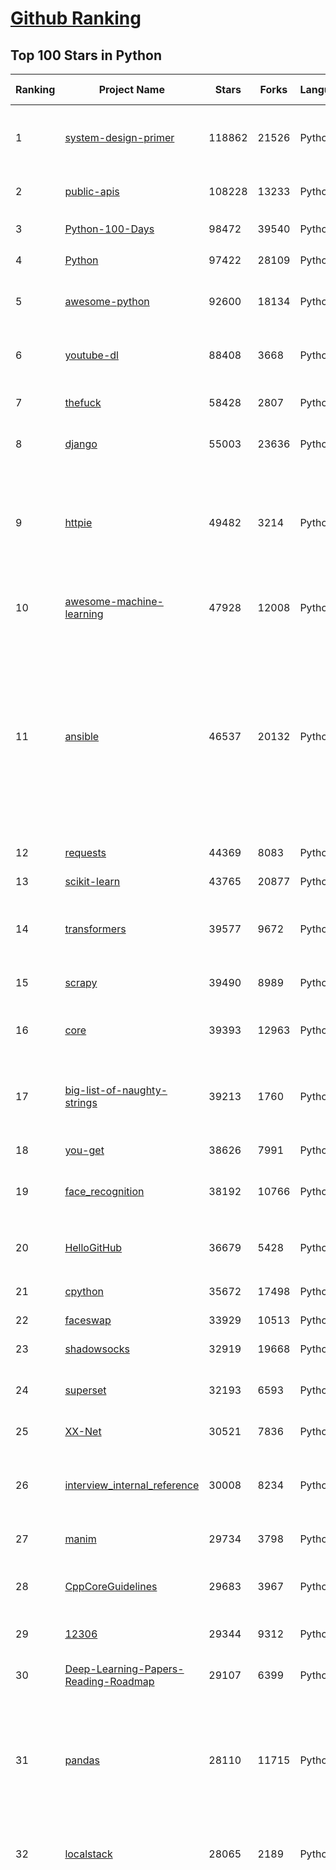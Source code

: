 [Github Ranking](../README.md)
==========

## Top 100 Stars in Python

| Ranking | Project Name | Stars | Forks | Language | Open Issues | Description | Last Commit |
| ------- | ------------ | ----- | ----- | -------- | ----------- | ----------- | ----------- |
| 1 | [system-design-primer](https://github.com/donnemartin/system-design-primer) | 118862 | 21526 | Python | 170 | Learn how to design large-scale systems. Prep for the system design interview.  Includes Anki flashcards. | 2020-12-29T02:51:34Z |
| 2 | [public-apis](https://github.com/public-apis/public-apis) | 108228 | 13233 | Python | 232 | A collective list of free APIs for use in software and web development. | 2021-01-18T19:14:23Z |
| 3 | [Python-100-Days](https://github.com/jackfrued/Python-100-Days) | 98472 | 39540 | Python | 526 | Python - 100天从新手到大师 | 2021-01-12T01:48:11Z |
| 4 | [Python](https://github.com/TheAlgorithms/Python) | 97422 | 28109 | Python | 39 | All Algorithms implemented in Python | 2021-01-18T07:38:23Z |
| 5 | [awesome-python](https://github.com/vinta/awesome-python) | 92600 | 18134 | Python | 127 | A curated list of awesome Python frameworks, libraries, software and resources | 2021-01-16T20:41:38Z |
| 6 | [youtube-dl](https://github.com/ytdl-org/youtube-dl) | 88408 | 3668 | Python | 3877 | Command-line program to download videos from YouTube.com and other video sites | 2021-01-18T19:30:50Z |
| 7 | [thefuck](https://github.com/nvbn/thefuck) | 58428 | 2807 | Python | 253 | Magnificent app which corrects your previous console command. | 2021-01-16T15:31:58Z |
| 8 | [django](https://github.com/django/django) | 55003 | 23636 | Python | 190 | The Web framework for perfectionists with deadlines. | 2021-01-18T22:33:20Z |
| 9 | [httpie](https://github.com/httpie/httpie) | 49482 | 3214 | Python | 148 | As easy as /aitch-tee-tee-pie/ 🥧 Modern, user-friendly command-line HTTP client for the API era. JSON support, colors, sessions, downloads, plugins & more. https://twitter.com/httpie | 2021-01-15T02:36:26Z |
| 10 | [awesome-machine-learning](https://github.com/josephmisiti/awesome-machine-learning) | 47928 | 12008 | Python | 0 | A curated list of awesome Machine Learning frameworks, libraries and software. | 2021-01-13T14:45:01Z |
| 11 | [ansible](https://github.com/ansible/ansible) | 46537 | 20132 | Python | 1935 | Ansible is a radically simple IT automation platform that makes your applications and systems easier to deploy and maintain. Automate everything from code deployment to network configuration to cloud management, in a language that approaches plain English, using SSH, with no agents to install on remote systems. https://docs.ansible.com. | 2021-01-19T02:04:46Z |
| 12 | [requests](https://github.com/psf/requests) | 44369 | 8083 | Python | 301 | A simple, yet elegant HTTP library. | 2021-01-11T13:37:05Z |
| 13 | [scikit-learn](https://github.com/scikit-learn/scikit-learn) | 43765 | 20877 | Python | 2324 | scikit-learn: machine learning in Python | 2021-01-18T23:31:17Z |
| 14 | [transformers](https://github.com/huggingface/transformers) | 39577 | 9672 | Python | 517 | 🤗Transformers: State-of-the-art Natural Language Processing for Pytorch and TensorFlow 2.0. | 2021-01-18T22:46:54Z |
| 15 | [scrapy](https://github.com/scrapy/scrapy) | 39490 | 8989 | Python | 758 | Scrapy, a fast high-level web crawling & scraping framework for Python. | 2021-01-16T05:49:45Z |
| 16 | [core](https://github.com/home-assistant/core) | 39393 | 12963 | Python | 1787 | :house_with_garden: Open source home automation that puts local control and privacy first | 2021-01-19T01:03:09Z |
| 17 | [big-list-of-naughty-strings](https://github.com/minimaxir/big-list-of-naughty-strings) | 39213 | 1760 | Python | 73 | The Big List of Naughty Strings is a list of strings which have a high probability of causing issues when used as user-input data. | 2020-10-06T11:10:54Z |
| 18 | [you-get](https://github.com/soimort/you-get) | 38626 | 7991 | Python | 352 | :arrow_double_down: Dumb downloader that scrapes the web | 2021-01-18T17:37:30Z |
| 19 | [face_recognition](https://github.com/ageitgey/face_recognition) | 38192 | 10766 | Python | 570 | The world's simplest facial recognition api for Python and the command line | 2020-12-19T11:44:26Z |
| 20 | [HelloGitHub](https://github.com/521xueweihan/HelloGitHub) | 36679 | 5428 | Python | 26 | :octocat: Find pearls on open-source seashore 分享 GitHub 上有趣、入门级的开源项目 | 2020-12-27T17:01:55Z |
| 21 | [cpython](https://github.com/python/cpython) | 35672 | 17498 | Python | 1427 | The Python programming language | 2021-01-18T23:58:18Z |
| 22 | [faceswap](https://github.com/deepfakes/faceswap) | 33929 | 10513 | Python | 10 | Deepfakes Software For All | 2021-01-13T21:59:08Z |
| 23 | [shadowsocks](https://github.com/shadowsocks/shadowsocks) | 32919 | 19668 | Python | 448 | None | 2019-11-06T02:01:03Z |
| 24 | [superset](https://github.com/apache/superset) | 32193 | 6593 | Python | 566 | Apache Superset is a Data Visualization and Data Exploration Platform | 2021-01-18T19:55:20Z |
| 25 | [XX-Net](https://github.com/XX-net/XX-Net) | 30521 | 7836 | Python | 7678 | A proxy tool to bypass GFW. | 2020-10-09T09:04:52Z |
| 26 | [interview_internal_reference](https://github.com/0voice/interview_internal_reference) | 30008 | 8234 | Python | 22 | 2020年最新总结，阿里，腾讯，百度，美团，头条等技术面试题目，以及答案，专家出题人分析汇总。 | 2020-10-17T02:49:24Z |
| 27 | [manim](https://github.com/3b1b/manim) | 29734 | 3798 | Python | 342 | Animation engine for explanatory math videos | 2021-01-19T00:49:43Z |
| 28 | [CppCoreGuidelines](https://github.com/isocpp/CppCoreGuidelines) | 29683 | 3967 | Python | 188 | The C++ Core Guidelines are a set of tried-and-true guidelines, rules, and best practices about coding in C++ | 2021-01-11T08:43:31Z |
| 29 | [12306](https://github.com/testerSunshine/12306) | 29344 | 9312 | Python | 254 | 12306智能刷票，订票 | 2021-01-11T03:52:27Z |
| 30 | [Deep-Learning-Papers-Reading-Roadmap](https://github.com/floodsung/Deep-Learning-Papers-Reading-Roadmap) | 29107 | 6399 | Python | 80 | Deep Learning papers reading roadmap for anyone who are eager to learn this amazing tech! | 2021-01-13T05:47:46Z |
| 31 | [pandas](https://github.com/pandas-dev/pandas) | 28110 | 11715 | Python | 3592 | Flexible and powerful data analysis / manipulation library for Python, providing labeled data structures similar to R data.frame objects, statistical functions, and much more | 2021-01-19T02:08:35Z |
| 32 | [localstack](https://github.com/localstack/localstack) | 28065 | 2189 | Python | 269 | 💻  A fully functional local AWS cloud stack. Develop and test your cloud & Serverless apps offline! | 2021-01-19T01:27:45Z |
| 33 | [funNLP](https://github.com/fighting41love/funNLP) | 28037 | 8298 | Python | 11 | 中英文敏感词、语言检测、中外手机/电话归属地/运营商查询、名字推断性别、手机号抽取、身份证抽取、邮箱抽取、中日文人名库、中文缩写库、拆字词典、词汇情感值、停用词、反动词表、暴恐词表、繁简体转换、英文模拟中文发音、汪峰歌词生成器、职业名称词库、同义词库、反义词库、否定词库、汽车品牌词库、汽车零件词库、连续英文切割、各种中文词向量、公司名字大全、古诗词库、IT词库、财经词库、成语词库、地名词库、历史名人词库、诗词词库、医学词库、饮食词库、法律词库、汽车词库、动物词库、中文聊天语料、中文谣言数据、百度中文问答数据集、句子相似度匹配算法集合、bert资源、文本生成&摘要相关工具、cocoNLP信息抽取工具、国内电话号码正则匹配、清华大学XLORE:中英文跨语言百科知识图谱、清华大学人工智能技术系列报告、自然语言生成、NLU太难了系列、自动对联数据及机器人、用户名黑名单列表、罪名法务名词及分类模型、微信公众号语料、cs224n深度学习自然语言处理课程、中文手写汉字识别、中文自然语言处理 语料/数据集、变量命名神器、分词语料库+代码、任务型对话英文数据集、ASR 语音数据集 + 基于深度学习的中文语音识别系统、笑声检测器、Microsoft多语言数字/单位/如日期时间识别包、中华新华字典数据库及api(包括常用歇后语、成语、词语和汉字)、文档图谱自动生成、SpaCy 中文模型、Common Voice语音识别数据集新版、神经网络关系抽取、基于bert的命名实体识别、关键词(Keyphrase)抽取包pke、基于医疗领域知识图谱的问答系统、基于依存句法与语义角色标注的事件三元组抽取、依存句法分析4万句高质量标注数据、cnocr：用来做中文OCR的Python3包、中文人物关系知识图谱项目、中文nlp竞赛项目及代码汇总、中文字符数据、speech-aligner: 从“人声语音”及其“语言文本”产生音素级别时间对齐标注的工具、AmpliGraph: 知识图谱表示学习(Python)库：知识图谱概念链接预测、Scattertext 文本可视化(python)、语言/知识表示工具：BERT & ERNIE、中文对比英文自然语言处理NLP的区别综述、Synonyms中文近义词工具包、HarvestText领域自适应文本挖掘工具（新词发现-情感分析-实体链接等）、word2word：(Python)方便易用的多语言词-词对集：62种语言/3,564个多语言对、语音识别语料生成工具：从具有音频/字幕的在线视频创建自动语音识别(ASR)语料库、构建医疗实体识别的模型（包含词典和语料标注）、单文档非监督的关键词抽取、Kashgari中使用gpt-2语言模型、开源的金融投资数据提取工具、文本自动摘要库TextTeaser: 仅支持英文、人民日报语料处理工具集、一些关于自然语言的基本模型、基于14W歌曲知识库的问答尝试--功能包括歌词接龙and已知歌词找歌曲以及歌曲歌手歌词三角关系的问答、基于Siamese bilstm模型的相似句子判定模型并提供训练数据集和测试数据集、用Transformer编解码模型实现的根据Hacker News文章标题自动生成评论、用BERT进行序列标记和文本分类的模板代码、LitBank：NLP数据集——支持自然语言处理和计算人文学科任务的100部带标记英文小说语料、百度开源的基准信息抽取系统、虚假新闻数据集、Facebook: LAMA语言模型分析，提供Transformer-XL/BERT/ELMo/GPT预训练语言模型的统一访问接口、CommonsenseQA：面向常识的英文QA挑战、中文知识图谱资料、数据及工具、各大公司内部里大牛分享的技术文档 PDF 或者 PPT、自然语言生成SQL语句（英文）、中文NLP数据增强（EDA）工具、英文NLP数据增强工具 、基于医药知识图谱的智能问答系统、京东商品知识图谱、基于mongodb存储的军事领域知识图谱问答项目、基于远监督的中文关系抽取、语音情感分析、中文ULMFiT-情感分析-文本分类-语料及模型、一个拍照做题程序、世界各国大规模人名库、一个利用有趣中文语料库 qingyun 训练出来的中文聊天机器人、中文聊天机器人seqGAN、省市区镇行政区划数据带拼音标注、教育行业新闻语料库包含自动文摘功能、开放了对话机器人-知识图谱-语义理解-自然语言处理工具及数据、中文知识图谱：基于百度百科中文页面-抽取三元组信息-构建中文知识图谱、masr: 中文语音识别-提供预训练模型-高识别率、Python音频数据增广库、中文全词覆盖BERT及两份阅读理解数据、ConvLab：开源多域端到端对话系统平台、中文自然语言处理数据集、基于最新版本rasa搭建的对话系统、基于TensorFlow和BERT的管道式实体及关系抽取、一个小型的证券知识图谱/知识库、复盘所有NLP比赛的TOP方案、OpenCLaP：多领域开源中文预训练语言模型仓库、UER：基于不同语料+编码器+目标任务的中文预训练模型仓库、中文自然语言处理向量合集、基于金融-司法领域(兼有闲聊性质)的聊天机器人、g2pC：基于上下文的汉语读音自动标记模块、Zincbase 知识图谱构建工具包、诗歌质量评价/细粒度情感诗歌语料库、快速转化「中文数字」和「阿拉伯数字」、百度知道问答语料库、基于知识图谱的问答系统、jieba_fast 加速版的jieba、正则表达式教程、中文阅读理解数据集、基于BERT等最新语言模型的抽取式摘要提取、Python利用深度学习进行文本摘要的综合指南、知识图谱深度学习相关资料整理、维基大规模平行文本语料、StanfordNLP 0.2.0：纯Python版自然语言处理包、NeuralNLP-NeuralClassifier：腾讯开源深度学习文本分类工具、端到端的封闭域对话系统、中文命名实体识别：NeuroNER vs. BertNER、新闻事件线索抽取、2019年百度的三元组抽取比赛：“科学空间队”源码、基于依存句法的开放域文本知识三元组抽取和知识库构建、中文的GPT2训练代码、ML-NLP - 机器学习(Machine Learning)NLP面试中常考到的知识点和代码实现、nlp4han:中文自然语言处理工具集(断句/分词/词性标注/组块/句法分析/语义分析/NER/N元语法/HMM/代词消解/情感分析/拼写检查、XLM：Facebook的跨语言预训练语言模型、用基于BERT的微调和特征提取方法来进行知识图谱百度百科人物词条属性抽取、中文自然语言处理相关的开放任务-数据集-当前最佳结果、CoupletAI - 基于CNN+Bi-LSTM+Attention 的自动对对联系统、抽象知识图谱、MiningZhiDaoQACorpus - 580万百度知道问答数据挖掘项目、brat rapid annotation tool: 序列标注工具、大规模中文知识图谱数据：1.4亿实体、数据增强在机器翻译及其他nlp任务中的应用及效果、allennlp阅读理解:支持多种数据和模型、PDF表格数据提取工具 、 Graphbrain：AI开源软件库和科研工具，目的是促进自动意义提取和文本理解以及知识的探索和推断、简历自动筛选系统、基于命名实体识别的简历自动摘要、中文语言理解测评基准，包括代表性的数据集&基准模型&语料库&排行榜、树洞 OCR 文字识别 、从包含表格的扫描图片中识别表格和文字、语声迁移、Python口语自然语言处理工具集(英文)、 similarity：相似度计算工具包，java编写、海量中文预训练ALBERT模型 、Transformers 2.0 、基于大规模音频数据集Audioset的音频增强 、Poplar：网页版自然语言标注工具、图片文字去除，可用于漫画翻译 、186种语言的数字叫法库、Amazon发布基于知识的人-人开放领域对话数据集 、中文文本纠错模块代码、繁简体转换 、 Python实现的多种文本可读性评价指标、类似于人名/地名/组织机构名的命名体识别数据集 、东南大学《知识图谱》研究生课程(资料)、. 英文拼写检查库 、 wwsearch是企业微信后台自研的全文检索引擎、CHAMELEON：深度学习新闻推荐系统元架构 、 8篇论文梳理BERT相关模型进展与反思、DocSearch：免费文档搜索引擎、 LIDA：轻量交互式对话标注工具 、aili - the fastest in-memory index in the East 东半球最快并发索引 、知识图谱车音工作项目、自然语言生成资源大全 、中日韩分词库mecab的Python接口库、中文文本摘要/关键词提取、汉字字符特征提取器 (featurizer)，提取汉字的特征（发音特征、字形特征）用做深度学习的特征、中文生成任务基准测评 、中文缩写数据集、中文任务基准测评 - 代表性的数据集-基准(预训练)模型-语料库-baseline-工具包-排行榜、PySS3：面向可解释AI的SS3文本分类器机器可视化工具 、中文NLP数据集列表、COPE - 格律诗编辑程序、doccano：基于网页的开源协同多语言文本标注工具 、PreNLP：自然语言预处理库、简单的简历解析器，用来从简历中提取关键信息、用于中文闲聊的GPT2模型：GPT2-chitchat、基于检索聊天机器人多轮响应选择相关资源列表(Leaderboards、Datasets、Papers)、(Colab)抽象文本摘要实现集锦(教程 、词语拼音数据、高效模糊搜索工具、NLP数据增广资源集、微软对话机器人框架 、 GitHub Typo Corpus：大规模GitHub多语言拼写错误/语法错误数据集、TextCluster：短文本聚类预处理模块 Short text cluster、面向语音识别的中文文本规范化、BLINK：最先进的实体链接库、BertPunc：基于BERT的最先进标点修复模型、Tokenizer：快速、可定制的文本词条化库、中文语言理解测评基准，包括代表性的数据集、基准(预训练)模型、语料库、排行榜、spaCy 医学文本挖掘与信息提取 、 NLP任务示例项目代码集、 python拼写检查库、chatbot-list - 行业内关于智能客服、聊天机器人的应用和架构、算法分享和介绍、语音质量评价指标(MOSNet, BSSEval, STOI, PESQ, SRMR)、 用138GB语料训练的法文RoBERTa预训练语言模型 、BERT-NER-Pytorch：三种不同模式的BERT中文NER实验、无道词典 - 有道词典的命令行版本，支持英汉互查和在线查询、2019年NLP亮点回顾、 Chinese medical dialogue data 中文医疗对话数据集 、最好的汉字数字(中文数字)-阿拉伯数字转换工具、 基于百科知识库的中文词语多词义/义项获取与特定句子词语语义消歧、awesome-nlp-sentiment-analysis - 情感分析、情绪原因识别、评价对象和评价词抽取、LineFlow：面向所有深度学习框架的NLP数据高效加载器、中文医学NLP公开资源整理 、MedQuAD：(英文)医学问答数据集、将自然语言数字串解析转换为整数和浮点数、Transfer Learning in Natural Language Processing (NLP) 、面向语音识别的中文/英文发音辞典、Tokenizers：注重性能与多功能性的最先进分词器、CLUENER 细粒度命名实体识别 Fine Grained Named Entity Recognition、 基于BERT的中文命名实体识别、中文谣言数据库、NLP数据集/基准任务大列表、nlp相关的一些论文及代码, 包括主题模型、词向量(Word Embedding)、命名实体识别(NER)、文本分类(Text Classificatin)、文本生成(Text Generation)、文本相似性(Text Similarity)计算等，涉及到各种与nlp相关的算法，基于keras和tensorflow 、Python文本挖掘/NLP实战示例、 Blackstone：面向非结构化法律文本的spaCy pipeline和NLP模型通过同义词替换实现文本“变脸” 、中文 预训练 ELECTREA 模型: 基于对抗学习 pretrain Chinese Model 、albert-chinese-ner - 用预训练语言模型ALBERT做中文NER 、基于GPT2的特定主题文本生成/文本增广、开源预训练语言模型合集、多语言句向量包、编码、标记和实现：一种可控高效的文本生成方法、 英文脏话大列表 、attnvis：GPT2、BERT等transformer语言模型注意力交互可视化、CoVoST：Facebook发布的多语种语音-文本翻译语料库，包括11种语言(法语、德语、荷兰语、俄语、西班牙语、意大利语、土耳其语、波斯语、瑞典语、蒙古语和中文)的语音、文字转录及英文译文、Jiagu自然语言处理工具 - 以BiLSTM等模型为基础，提供知识图谱关系抽取 中文分词 词性标注 命名实体识别 情感分析 新词发现 关键词 文本摘要 文本聚类等功能、用unet实现对文档表格的自动检测，表格重建、NLP事件提取文献资源列表 、 金融领域自然语言处理研究资源大列表、CLUEDatasetSearch - 中英文NLP数据集：搜索所有中文NLP数据集，附常用英文NLP数据集 、medical_NER - 中文医学知识图谱命名实体识别 、(哈佛)讲因果推理的免费书、知识图谱相关学习资料/数据集/工具资源大列表、Forte：灵活强大的自然语言处理pipeline工具集 、Python字符串相似性算法库、PyLaia：面向手写文档分析的深度学习工具包、TextFooler：针对文本分类/推理的对抗文本生成模块、Haystack：灵活、强大的可扩展问答(QA)框架、中文关键短语抽取工具 | 2020-12-22T20:11:33Z |
| 34 | [certbot](https://github.com/certbot/certbot) | 27595 | 3041 | Python | 573 | Certbot is EFF's tool to obtain certs from Let's Encrypt and (optionally) auto-enable HTTPS on your server.  It can also act as a client for any other CA that uses the ACME protocol. | 2021-01-17T20:37:47Z |
| 35 | [sentry](https://github.com/getsentry/sentry) | 27077 | 3051 | Python | 253 | Sentry is cross-platform application monitoring, with a focus on error reporting. | 2021-01-19T02:39:01Z |
| 36 | [python-patterns](https://github.com/faif/python-patterns) | 27063 | 5614 | Python | 12 | A collection of design patterns/idioms in Python | 2021-01-02T18:24:18Z |
| 37 | [bert](https://github.com/google-research/bert) | 26657 | 7528 | Python | 770 | TensorFlow code and pre-trained models for BERT | 2020-12-12T19:54:13Z |
| 38 | [fastapi](https://github.com/tiangolo/fastapi) | 26051 | 1776 | Python | 618 | FastAPI framework, high performance, easy to learn, fast to code, ready for production | 2021-01-18T18:23:11Z |
| 39 | [jieba](https://github.com/fxsjy/jieba) | 25290 | 6074 | Python | 594 | 结巴中文分词 | 2020-12-05T18:32:32Z |
| 40 | [Detectron](https://github.com/facebookresearch/Detectron) | 24056 | 5292 | Python | 317 | FAIR's research platform for object detection research, implementing popular algorithms like Mask R-CNN and RetinaNet. | 2020-08-20T17:17:26Z |
| 41 | [gym](https://github.com/openai/gym) | 23231 | 6624 | Python | 241 | A toolkit for developing and comparing reinforcement learning algorithms. | 2021-01-14T15:25:07Z |
| 42 | [cheat.sh](https://github.com/chubin/cheat.sh) | 23192 | 1166 | Python | 80 | the only cheat sheet you need | 2021-01-17T21:36:43Z |
| 43 | [wtfpython](https://github.com/satwikkansal/wtfpython) | 22957 | 2047 | Python | 41 | What the f*ck Python? | 2021-01-17T08:26:56Z |
| 44 | [DeepFaceLab](https://github.com/iperov/DeepFaceLab) | 22895 | 5257 | Python | 237 | DeepFaceLab is the leading software for creating deepfakes. | 2021-01-13T12:55:13Z |
| 45 | [YouCompleteMe](https://github.com/ycm-core/YouCompleteMe) | 22402 | 2592 | Python | 31 | A code-completion engine for Vim | 2021-01-13T09:28:42Z |
| 46 | [Real-Time-Voice-Cloning](https://github.com/CorentinJ/Real-Time-Voice-Cloning) | 22218 | 4309 | Python | 9 | Clone a voice in 5 seconds to generate arbitrary speech in real-time | 2020-11-25T22:34:16Z |
| 47 | [HanLP](https://github.com/hankcs/HanLP) | 21864 | 5889 | Python | 5 | 中文分词 词性标注 命名实体识别 依存句法分析 语义依存分析 新词发现 关键词短语提取 自动摘要 文本分类聚类 拼音简繁转换 自然语言处理 | 2021-01-16T18:19:06Z |
| 48 | [interactive-coding-challenges](https://github.com/donnemartin/interactive-coding-challenges) | 21717 | 3447 | Python | 58 | 120+ interactive Python coding interview challenges (algorithms and data structures).  Includes Anki flashcards. | 2020-12-11T15:29:16Z |
| 49 | [compose](https://github.com/docker/compose) | 21611 | 3578 | Python | 460 | Define and run multi-container applications with Docker | 2021-01-17T18:08:38Z |
| 50 | [mitmproxy](https://github.com/mitmproxy/mitmproxy) | 21255 | 2737 | Python | 230 | An interactive TLS-capable intercepting HTTP proxy for penetration testers and software developers. | 2021-01-18T13:00:01Z |
| 51 | [ItChat](https://github.com/littlecodersh/ItChat) | 21126 | 4958 | Python | 230 | A complete and graceful API for Wechat. 微信个人号接口、微信机器人及命令行微信，三十行即可自定义个人号机器人。 | 2020-11-22T19:12:56Z |
| 52 | [PayloadsAllTheThings](https://github.com/swisskyrepo/PayloadsAllTheThings) | 21037 | 6262 | Python | 12 | A list of useful payloads and bypass for Web Application Security and Pentest/CTF | 2021-01-18T09:08:48Z |
| 53 | [sherlock](https://github.com/sherlock-project/sherlock) | 20253 | 2058 | Python | 69 | 🔎 Hunt down social media accounts by username across social networks | 2021-01-15T08:17:03Z |
| 54 | [Python](https://github.com/geekcomputers/Python) | 20173 | 9494 | Python | 193 | My Python Examples | 2021-01-17T12:53:21Z |
| 55 | [airflow](https://github.com/apache/airflow) | 20092 | 7806 | Python | 985 | Apache Airflow - A platform to programmatically author, schedule, and monitor workflows | 2021-01-19T02:59:21Z |
| 56 | [data-science-ipython-notebooks](https://github.com/donnemartin/data-science-ipython-notebooks) | 20073 | 6389 | Python | 16 | Data science Python notebooks: Deep learning (TensorFlow, Theano, Caffe, Keras), scikit-learn, Kaggle, big data (Spark, Hadoop MapReduce, HDFS), matplotlib, pandas, NumPy, SciPy, Python essentials, AWS, and various command lines. | 2020-12-21T20:44:47Z |
| 57 | [algo](https://github.com/trailofbits/algo) | 19955 | 1714 | Python | 84 | Set up a personal VPN in the cloud | 2021-01-18T14:32:53Z |
| 58 | [tornado](https://github.com/tornadoweb/tornado) | 19741 | 5308 | Python | 217 | Tornado is a Python web framework and asynchronous networking library, originally developed at FriendFeed. | 2021-01-18T08:54:04Z |
| 59 | [django-rest-framework](https://github.com/encode/django-rest-framework) | 19737 | 5487 | Python | 344 | Web APIs for Django. 🎸 | 2021-01-17T23:20:03Z |
| 60 | [d2l-zh](https://github.com/d2l-ai/d2l-zh) | 19736 | 5085 | Python | 5 | 《动手学深度学习》：面向中文读者、能运行、可讨论。中英文版被全球175所大学采用教学。 | 2021-01-19T02:43:58Z |
| 61 | [pytorch-tutorial](https://github.com/yunjey/pytorch-tutorial) | 19393 | 6168 | Python | 75 | PyTorch Tutorial for Deep Learning Researchers | 2020-12-21T07:28:47Z |
| 62 | [Mask_RCNN](https://github.com/matterport/Mask_RCNN) | 19253 | 9179 | Python | 1612 | Mask R-CNN for object detection and instance segmentation on Keras and TensorFlow | 2020-12-18T20:32:59Z |
| 63 | [sqlmap](https://github.com/sqlmapproject/sqlmap) | 19164 | 4141 | Python | 45 | Automatic SQL injection and database takeover tool | 2021-01-18T11:29:40Z |
| 64 | [ML-From-Scratch](https://github.com/eriklindernoren/ML-From-Scratch) | 18741 | 3639 | Python | 36 | Machine Learning From Scratch. Bare bones NumPy implementations of machine learning models and algorithms with a focus on accessibility. Aims to cover everything from linear regression to deep learning. | 2020-12-21T21:14:19Z |
| 65 | [algorithms](https://github.com/keon/algorithms) | 18593 | 3805 | Python | 151 | Minimal examples of data structures and algorithms in Python | 2021-01-18T05:31:50Z |
| 66 | [python-fire](https://github.com/google/python-fire) | 18528 | 1114 | Python | 90 | Python Fire is a library for automatically generating command line interfaces (CLIs) from absolutely any Python object. | 2021-01-13T09:46:36Z |
| 67 | [spaCy](https://github.com/explosion/spaCy) | 18058 | 3206 | Python | 84 | 💫 Industrial-strength Natural Language Processing (NLP) with Python and Cython | 2021-01-19T02:58:45Z |
| 68 | [redash](https://github.com/getredash/redash) | 18009 | 3095 | Python | 582 | Make Your Company Data Driven. Connect to any data source, easily visualize, dashboard and share your data. | 2021-01-16T16:52:20Z |
| 69 | [algo](https://github.com/wangzheng0822/algo) | 17673 | 5715 | Python | 128 | 数据结构和算法必知必会的50个代码实现 | 2021-01-01T02:50:56Z |
| 70 | [NLP-progress](https://github.com/sebastianruder/NLP-progress) | 17646 | 3026 | Python | 25 | Repository to track the progress in Natural Language Processing (NLP), including the datasets and the current state-of-the-art for the most common NLP tasks. | 2021-01-15T21:15:13Z |
| 71 | [macOS-Security-and-Privacy-Guide](https://github.com/drduh/macOS-Security-and-Privacy-Guide) | 17643 | 1241 | Python | 7 | Guide to securing and improving privacy on macOS | 2020-11-11T19:58:48Z |
| 72 | [glances](https://github.com/nicolargo/glances) | 17525 | 1150 | Python | 196 | Glances an Eye on your system. A top/htop alternative for GNU/Linux, BSD, Mac OS and Windows operating systems. | 2021-01-11T17:19:32Z |
| 73 | [tqdm](https://github.com/tqdm/tqdm) | 17105 | 881 | Python | 274 | A Fast, Extensible Progress Bar for Python and CLI | 2021-01-18T17:23:27Z |
| 74 | [hosts](https://github.com/StevenBlack/hosts) | 16815 | 1510 | Python | 35 | Consolidating and extending hosts files from several well-curated sources. You can optionally pick extensions to block pornography, social media, and other categories. | 2021-01-17T22:45:30Z |
| 75 | [celery](https://github.com/celery/celery) | 16554 | 3934 | Python | 500 | Distributed Task Queue (development branch) | 2021-01-18T19:33:57Z |
| 76 | [magenta](https://github.com/magenta/magenta) | 16194 | 3313 | Python | 294 | Magenta: Music and Art Generation with Machine Intelligence | 2021-01-18T23:57:09Z |
| 77 | [numpy](https://github.com/numpy/numpy) | 15987 | 5183 | Python | 2248 | The fundamental package for scientific computing with Python. | 2021-01-18T19:31:03Z |
| 78 | [reddit](https://github.com/reddit-archive/reddit) | 15599 | 2864 | Python | 304 | historical code from reddit.com | 2017-10-17T19:57:07Z |
| 79 | [TensorFlow-Course](https://github.com/instillai/TensorFlow-Course) | 15399 | 3125 | Python | 2 | :satellite: Simple and ready-to-use tutorials for TensorFlow  | 2020-12-21T21:15:27Z |
| 80 | [examples](https://github.com/pytorch/examples) | 15251 | 7141 | Python | 297 | A set of examples around pytorch in Vision, Text, Reinforcement Learning, etc. | 2021-01-13T19:28:10Z |
| 81 | [locust](https://github.com/locustio/locust) | 15079 | 2016 | Python | 41 | Scalable user load testing tool written in Python | 2021-01-18T04:57:46Z |
| 82 | [jumpserver](https://github.com/jumpserver/jumpserver) | 15054 | 4051 | Python | 168 | JumpServer 是全球首款开源的堡垒机，是符合 4A 的专业运维安全审计系统。 | 2021-01-18T12:58:03Z |
| 83 | [cascadia-code](https://github.com/microsoft/cascadia-code) | 14881 | 443 | Python | 55 | This is a fun, new monospaced font that includes programming ligatures and is designed to enhance the modern look and feel of the Windows Terminal. | 2021-01-07T23:20:20Z |
| 84 | [professional-programming](https://github.com/charlax/professional-programming) | 14842 | 1327 | Python | 0 | A collection of full-stack resources for programmers. | 2021-01-18T20:59:14Z |
| 85 | [pyspider](https://github.com/binux/pyspider) | 14820 | 3562 | Python | 276 | A Powerful Spider(Web Crawler) System in Python. | 2020-10-22T04:00:13Z |
| 86 | [toml](https://github.com/toml-lang/toml) | 14731 | 718 | Python | 36 | Tom's Obvious, Minimal Language | 2021-01-11T20:38:45Z |
| 87 | [CheatSheetSeries](https://github.com/OWASP/CheatSheetSeries) | 14678 | 2158 | Python | 37 | The OWASP Cheat Sheet Series was created to provide a concise collection of high value information on specific application security topics. | 2021-01-15T19:34:25Z |
| 88 | [Depix](https://github.com/beurtschipper/Depix) | 14622 | 1719 | Python | 6 | Recovers passwords from pixelized screenshots | 2021-01-16T10:35:15Z |
| 89 | [ipython](https://github.com/ipython/ipython) | 14606 | 4130 | Python | 1463 | Official repository for IPython itself. Other repos in the IPython organization contain things like the website, documentation builds, etc. | 2021-01-11T16:29:33Z |
| 90 | [bitcoinbook](https://github.com/bitcoinbook/bitcoinbook) | 14562 | 4149 | Python | 55 | Mastering Bitcoin 2nd Edition - Programming the Open Blockchain | 2021-01-18T19:43:22Z |
| 91 | [Awesome-Linux-Software](https://github.com/luong-komorebi/Awesome-Linux-Software) | 14556 | 1520 | Python | 25 | A list of awesome applications, software, tools and other materials for Linux distros.  | 2021-01-09T18:26:07Z |
| 92 | [detectron2](https://github.com/facebookresearch/detectron2) | 14554 | 3701 | Python | 98 | Detectron2 is FAIR's next-generation platform for object detection and segmentation. | 2021-01-18T06:21:14Z |
| 93 | [bokeh](https://github.com/bokeh/bokeh) | 14540 | 3621 | Python | 605 | Interactive Data Visualization in the browser, from  Python | 2021-01-19T01:50:26Z |
| 94 | [ray](https://github.com/ray-project/ray) | 14490 | 2312 | Python | 1233 | An open source framework that provides a simple, universal API for building distributed applications. Ray is packaged with RLlib, a scalable reinforcement learning library, and Tune, a scalable hyperparameter tuning library. | 2021-01-19T02:59:12Z |
| 95 | [sanic](https://github.com/sanic-org/sanic) | 14462 | 1306 | Python | 45 | Async Python 3.6+ web server/framework \| Build fast. Run fast. | 2021-01-19T02:25:48Z |
| 96 | [nginx-proxy](https://github.com/nginx-proxy/nginx-proxy) | 14296 | 2563 | Python | 678 | Automated nginx proxy for Docker containers using docker-gen | 2021-01-10T12:57:27Z |
| 97 | [PySnooper](https://github.com/cool-RR/PySnooper) | 14152 | 877 | Python | 17 | Never use print for debugging again | 2020-12-28T18:13:10Z |
| 98 | [luigi](https://github.com/spotify/luigi) | 14132 | 2210 | Python | 64 | Luigi is a Python module that helps you build complex pipelines of batch jobs. It handles dependency resolution, workflow management, visualization etc. It also comes with Hadoop support built in.  | 2021-01-17T18:35:42Z |
| 99 | [pytorch-CycleGAN-and-pix2pix](https://github.com/junyanz/pytorch-CycleGAN-and-pix2pix) | 14086 | 4231 | Python | 316 | Image-to-Image Translation in PyTorch | 2020-12-19T14:22:19Z |
| 100 | [gpt-2](https://github.com/openai/gpt-2) | 13954 | 3543 | Python | 120 | Code for the paper "Language Models are Unsupervised Multitask Learners" | 2020-12-02T20:56:23Z |

